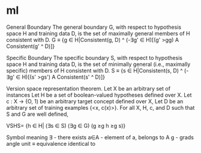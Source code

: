 # ml

General Boundary
The general boundary G, with respect to hypothesis space H and training
data D, is the set of maximally general members of H consistent with D.
G ≡ {g ∈ H|Consistent(g, D) ^ (-∃g' ∈ H)[(g' >gg) A Consistent(g' ^ D)]}



Specific Boundary
The specific boundary S, with respect to hypothesis space H and training
data D, is the set of minimally general (i.e., maximally specific) members of H
consistent with D.
S ≡ {s ∈ H|Consistent(s, D) ^ (-∃g' ∈ H)[(s' >gs') A Consistent(s' ^ D)]}


Version space representation theorem. 
Let X be an arbitrary set of instances 
Let H be a set of boolean-valued hypotheses defined over X. 
Let c : X → {O, 1) be an arbitrary target concept defined over X, 
Let D be an arbitrary set of training examples {<x, c(x)>}. 
For all X, H, c, and D such that S and G are well defined,

VSHS= {h ∈ H| (∃s ∈ S) (∃g ∈ G) (g ≥g h ≥g s)}

Symbol meaning
∃ -	there exists
a∈A -	element of a, belongs to A
g - grads angle unit
≡	equivalence	identical to
